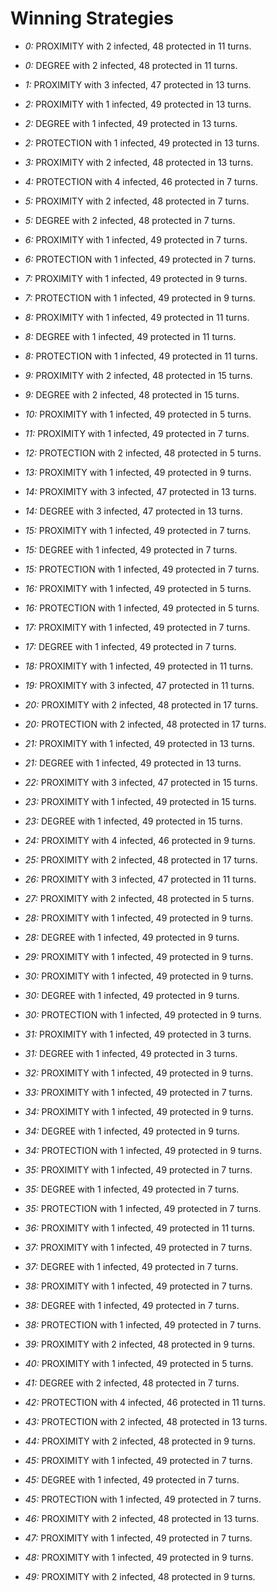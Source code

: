 # Winning Strategies

* _0:_ PROXIMITY with 2 infected, 48 protected in 11 turns.


* _0:_ DEGREE with 2 infected, 48 protected in 11 turns.


* _1:_ PROXIMITY with 3 infected, 47 protected in 13 turns.


* _2:_ PROXIMITY with 1 infected, 49 protected in 13 turns.


* _2:_ DEGREE with 1 infected, 49 protected in 13 turns.


* _2:_ PROTECTION with 1 infected, 49 protected in 13 turns.


* _3:_ PROXIMITY with 2 infected, 48 protected in 13 turns.


* _4:_ PROTECTION with 4 infected, 46 protected in 7 turns.


* _5:_ PROXIMITY with 2 infected, 48 protected in 7 turns.


* _5:_ DEGREE with 2 infected, 48 protected in 7 turns.


* _6:_ PROXIMITY with 1 infected, 49 protected in 7 turns.


* _6:_ PROTECTION with 1 infected, 49 protected in 7 turns.


* _7:_ PROXIMITY with 1 infected, 49 protected in 9 turns.


* _7:_ PROTECTION with 1 infected, 49 protected in 9 turns.


* _8:_ PROXIMITY with 1 infected, 49 protected in 11 turns.


* _8:_ DEGREE with 1 infected, 49 protected in 11 turns.


* _8:_ PROTECTION with 1 infected, 49 protected in 11 turns.


* _9:_ PROXIMITY with 2 infected, 48 protected in 15 turns.


* _9:_ DEGREE with 2 infected, 48 protected in 15 turns.


* _10:_ PROXIMITY with 1 infected, 49 protected in 5 turns.


* _11:_ PROXIMITY with 1 infected, 49 protected in 7 turns.


* _12:_ PROTECTION with 2 infected, 48 protected in 5 turns.


* _13:_ PROXIMITY with 1 infected, 49 protected in 9 turns.


* _14:_ PROXIMITY with 3 infected, 47 protected in 13 turns.


* _14:_ DEGREE with 3 infected, 47 protected in 13 turns.


* _15:_ PROXIMITY with 1 infected, 49 protected in 7 turns.


* _15:_ DEGREE with 1 infected, 49 protected in 7 turns.


* _15:_ PROTECTION with 1 infected, 49 protected in 7 turns.


* _16:_ PROXIMITY with 1 infected, 49 protected in 5 turns.


* _16:_ PROTECTION with 1 infected, 49 protected in 5 turns.


* _17:_ PROXIMITY with 1 infected, 49 protected in 7 turns.


* _17:_ DEGREE with 1 infected, 49 protected in 7 turns.


* _18:_ PROXIMITY with 1 infected, 49 protected in 11 turns.


* _19:_ PROXIMITY with 3 infected, 47 protected in 11 turns.


* _20:_ PROXIMITY with 2 infected, 48 protected in 17 turns.


* _20:_ PROTECTION with 2 infected, 48 protected in 17 turns.


* _21:_ PROXIMITY with 1 infected, 49 protected in 13 turns.


* _21:_ DEGREE with 1 infected, 49 protected in 13 turns.


* _22:_ PROXIMITY with 3 infected, 47 protected in 15 turns.


* _23:_ PROXIMITY with 1 infected, 49 protected in 15 turns.


* _23:_ DEGREE with 1 infected, 49 protected in 15 turns.


* _24:_ PROXIMITY with 4 infected, 46 protected in 9 turns.


* _25:_ PROXIMITY with 2 infected, 48 protected in 17 turns.


* _26:_ PROXIMITY with 3 infected, 47 protected in 11 turns.


* _27:_ PROXIMITY with 2 infected, 48 protected in 5 turns.


* _28:_ PROXIMITY with 1 infected, 49 protected in 9 turns.


* _28:_ DEGREE with 1 infected, 49 protected in 9 turns.


* _29:_ PROXIMITY with 1 infected, 49 protected in 9 turns.


* _30:_ PROXIMITY with 1 infected, 49 protected in 9 turns.


* _30:_ DEGREE with 1 infected, 49 protected in 9 turns.


* _30:_ PROTECTION with 1 infected, 49 protected in 9 turns.


* _31:_ PROXIMITY with 1 infected, 49 protected in 3 turns.


* _31:_ DEGREE with 1 infected, 49 protected in 3 turns.


* _32:_ PROXIMITY with 1 infected, 49 protected in 9 turns.


* _33:_ PROXIMITY with 1 infected, 49 protected in 7 turns.


* _34:_ PROXIMITY with 1 infected, 49 protected in 9 turns.


* _34:_ DEGREE with 1 infected, 49 protected in 9 turns.


* _34:_ PROTECTION with 1 infected, 49 protected in 9 turns.


* _35:_ PROXIMITY with 1 infected, 49 protected in 7 turns.


* _35:_ DEGREE with 1 infected, 49 protected in 7 turns.


* _35:_ PROTECTION with 1 infected, 49 protected in 7 turns.


* _36:_ PROXIMITY with 1 infected, 49 protected in 11 turns.


* _37:_ PROXIMITY with 1 infected, 49 protected in 7 turns.


* _37:_ DEGREE with 1 infected, 49 protected in 7 turns.


* _38:_ PROXIMITY with 1 infected, 49 protected in 7 turns.


* _38:_ DEGREE with 1 infected, 49 protected in 7 turns.


* _38:_ PROTECTION with 1 infected, 49 protected in 7 turns.


* _39:_ PROXIMITY with 2 infected, 48 protected in 9 turns.


* _40:_ PROXIMITY with 1 infected, 49 protected in 5 turns.


* _41:_ DEGREE with 2 infected, 48 protected in 7 turns.


* _42:_ PROTECTION with 4 infected, 46 protected in 11 turns.


* _43:_ PROTECTION with 2 infected, 48 protected in 13 turns.


* _44:_ PROXIMITY with 2 infected, 48 protected in 9 turns.


* _45:_ PROXIMITY with 1 infected, 49 protected in 7 turns.


* _45:_ DEGREE with 1 infected, 49 protected in 7 turns.


* _45:_ PROTECTION with 1 infected, 49 protected in 7 turns.


* _46:_ PROXIMITY with 2 infected, 48 protected in 13 turns.


* _47:_ PROXIMITY with 1 infected, 49 protected in 7 turns.


* _48:_ PROXIMITY with 1 infected, 49 protected in 9 turns.


* _49:_ PROXIMITY with 2 infected, 48 protected in 9 turns.


